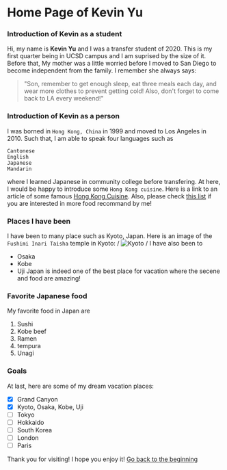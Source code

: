 # Home Page of Kevin Yu

### Introduction of Kevin as a student
Hi, my name is **Kevin Yu** and I was a transfer student of 2020. This is my first quarter being in UCSD campus and I am suprised by the size of it. Before that, My mother was a little worried before I moved to San Diego to become independent from the family. I remember she always says:
> "Son, remember to get enough sleep, eat three meals each day, and wear more clothes to prevent getting cold! Also, don't forget to come back to LA every weekend!" 

### Introduction of Kevin as a person
I was borned in `Hong Kong, China` in 1999 and moved to Los Angeles in 2010. Such that, I am able to speak four languages such as
```
Cantonese
English
Japanese
Mandarin
```
where I learned Japanese in community college before transfering. At here, I would be happy to introduce some `Hong Kong cuisine`. Here is a link to an article of some famous [Hong Kong Cuisine](https://www.chinahighlights.com/hong-kong/food-restaurant.htm). Also, please check [this list](cuisine.txt) if you are interested in more food recommand by me! <br/>

### Places I have been
I have been to many place such as Kyoto, Japan. Here is an image of the `Fushimi Inari Taisha` temple in Kyoto: /
![Kyoto](https://www.japan-guide.com/g18/3915_top.jpg) /
I have also been to 
- Osaka
- Kobe
- Uji
Japan is indeed one of the best place for vacation where the secene and food are amazing! 

### Favorite Japanese food
My favorite food in Japan are
1. Sushi
2. Kobe beef
3. Ramen
4. tempura
5. Unagi

### Goals
At last, here are some of my dream vacation places:
- [x] Grand Canyon
- [x] Kyoto, Osaka, Kobe, Uji
- [ ] Tokyo
- [ ] Hokkaido
- [ ] South Korea
- [ ] London
- [ ] Paris

Thank you for visiting! I hope you enjoy it!
[Go back to the beginning](#home-page-of-kevin-yu)
